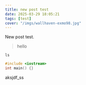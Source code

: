 ```yaml
---
title: new post test
date: 2025-03-29 18:05:21
tags: [test]
cover: "/imgs/wallhaven-exmo98.jpg"
---
```

New post test.
>hello

`ls`

```c++
#include <iostream>
int main() {}
```

aksjdf_ss